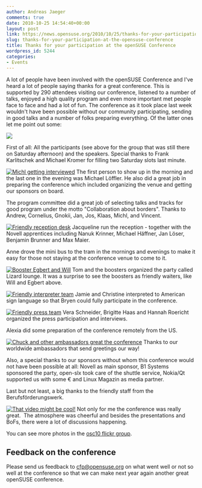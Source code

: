 ```yaml
---
author: Andreas Jaeger
comments: true
date: 2010-10-25 14:54:40+00:00
layout: post
link: https://news.opensuse.org/2010/10/25/thanks-for-your-participation-at-the-opensuse-conference/
slug: thanks-for-your-participation-at-the-opensuse-conference
title: Thanks for your participation at the openSUSE Conference
wordpress_id: 5244
categories:
- Events
---
```


A lot of people have been involved with the openSUSE Conference and I've heard a lot of people saying thanks for a great conference. This is supported by 290 attendees visiting our conference, listened to a number of talks, enjoyed a high quality program and even more important met people face to face and had a lot of fun. The conference as it took place last week wouldn't have been possible without our community participating, sending in good talks and a number of folks preparing everything. Of the latter ones let me point out some:

![](//farm2.static.flickr.com/1311/5110178611_585b4641eb.jpg)

First of all: All the participants (see above for the group that was still there on Saturday afternoon) and the speakers. Special thanks to Frank Karlitschek and Michael Kromer for filling two Saturday slots last minute.

<!-- more -->

[![Michl getting interviewed](//farm5.static.flickr.com/4048/5105173153_49f7990d2a_m.jpg)](//www.flickr.com/photos/andreasjaeger/5105173153/)
The first person to show up in the morning and the last one in the evening was Michael Löffler. He also did a great job in preparing the conference which included organizing the venue and getting our sponsors on board.

The program committee did a great job of selecting talks and tracks for good program under the motto "Collaboration about borders". Thanks to Andrew, Cornelius, Gnokii, Jan, Jos, Klaas, Michl, and Vincent.

[![Friendly reception desk](//farm2.static.flickr.com/1420/5110773092_f7afba6e2e_m.jpg)](//www.flickr.com/photos/andreasjaeger/5110773092/)
Jacqueline run the reception - together with the Novell apprentices including Nanuk Krinner, Michael Häffner, Jan Löser, Benjamin Brunner and Max Maier.

Anne drove the mini bus to the tram in the mornings and evenings to make it easy for those not staying at the conference venue to come to it.

[![Booster Egbert and Will](//farm2.static.flickr.com/1154/5105771424_ebbaa9dc30_m.jpg)](//www.flickr.com/photos/andreasjaeger/5105771424/)
Tom and the boosters organized the party called Lizard lounge. It was a surprise to see the boosters as friendly waiters, like Will and Egbert above.

[![Friendly interpreter team](//farm5.static.flickr.com/4152/5105770114_d954709937_m.jpg)](//www.flickr.com/photos/andreasjaeger/5105770114/)
Jamie and Christine interpreted to American sign language so that Bryen could fully participate in the conference.

[![Friendly press team](//farm5.static.flickr.com/4127/5105171987_62f42bf16c_m.jpg)](//www.flickr.com/photos/andreasjaeger/5105171987/)
Vera Schneider, Brigitte Haas and Hannah Roericht organized the press participation and interviews.

Alexia did some preparation of the conference remotely from the US.

[![Chuck and other ambassadors great the conference](//farm2.static.flickr.com/1072/5110780356_328478e052_m.jpg)](//www.flickr.com/photos/andreasjaeger/5110780356/)
Thanks to our worldwide ambassadors that send greetings our way!

Also, a special thanks to our sponsors without whom this conference would not have been possible at all: Novell as main sponsor, B1 Systems sponsored the party, open-slx took care of the shuttle service, Nokia/Qt supported us with some € and Linux Magazin as media partner.

Last but not least, a big thanks to the friendly staff from the Berufsförderungswerk.

[![That video might be cool!](//farm5.static.flickr.com/4133/5105769298_93c2f2a7df_m.jpg)](//www.flickr.com/photos/andreasjaeger/5105769298/)
Not only for me the conference was really great.  The atmosphere was cheerful and besides the presentations and BoFs, there were a lot of discussions happening.

You can see more photos in the [osc10 flickr group](//www.flickr.com/groups/osc10/pool/).


## Feedback on the conference


Please send us feedback to [cfp@opensuse.org](mailto:cfp@opensuse.org) on what went well or not so well at the conference so that we can make next year again another great openSUSE conference.
